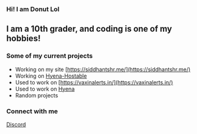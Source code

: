 ### Hi! I am Donut Lol

## I am a 10th grader, and coding is one of my hobbies!

### Some of my current projects

-   Working on my site [https://siddhantshr.me/](https://siddhantshr.me/)
-   Working on [Hyena-Hostable](https://gitub.com/Hyena-Bot/Hyena-Hostable)
-   Used to work on [https://vaxinalerts.in/](https://vaxinalerts.in/)
-   Used to work on [Hyena](https://gitub.com/Hyena-Bot)
-   Random projects

### Connect with me

[Discord](https://discord.com/users/711444754080071714)
